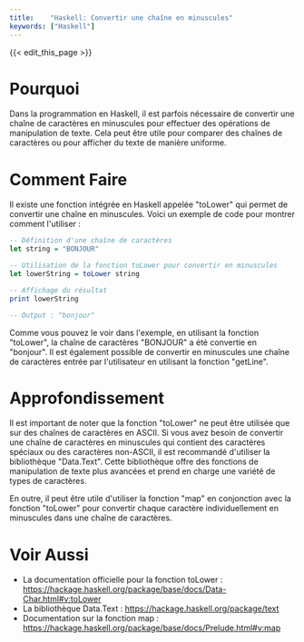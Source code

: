 ```yaml
---
title:    "Haskell: Convertir une chaîne en minuscules"
keywords: ["Haskell"]
---
```


{{< edit_this_page >}}

# Pourquoi

Dans la programmation en Haskell, il est parfois nécessaire de convertir une chaîne de caractères en minuscules pour effectuer des opérations de manipulation de texte. Cela peut être utile pour comparer des chaînes de caractères ou pour afficher du texte de manière uniforme.

# Comment Faire

Il existe une fonction intégrée en Haskell appelée "toLower" qui permet de convertir une chaîne en minuscules. Voici un exemple de code pour montrer comment l'utiliser :

```Haskell
-- Définition d'une chaîne de caractères
let string = "BONJOUR"

-- Utilisation de la fonction toLower pour convertir en minuscules
let lowerString = toLower string

-- Affichage du résultat
print lowerString 

-- Output : "bonjour"
```

Comme vous pouvez le voir dans l'exemple, en utilisant la fonction "toLower", la chaîne de caractères "BONJOUR" a été convertie en "bonjour". Il est également possible de convertir en minuscules une chaîne de caractères entrée par l'utilisateur en utilisant la fonction "getLine".

# Approfondissement

Il est important de noter que la fonction "toLower" ne peut être utilisée que sur des chaînes de caractères en ASCII. Si vous avez besoin de convertir une chaîne de caractères en minuscules qui contient des caractères spéciaux ou des caractères non-ASCII, il est recommandé d'utiliser la bibliothèque "Data.Text". Cette bibliothèque offre des fonctions de manipulation de texte plus avancées et prend en charge une variété de types de caractères.

En outre, il peut être utile d'utiliser la fonction "map" en conjonction avec la fonction "toLower" pour convertir chaque caractère individuellement en minuscules dans une chaîne de caractères.

# Voir Aussi

- La documentation officielle pour la fonction toLower : https://hackage.haskell.org/package/base/docs/Data-Char.html#v:toLower
- La bibliothèque Data.Text : https://hackage.haskell.org/package/text
- Documentation sur la fonction map : https://hackage.haskell.org/package/base/docs/Prelude.html#v:map